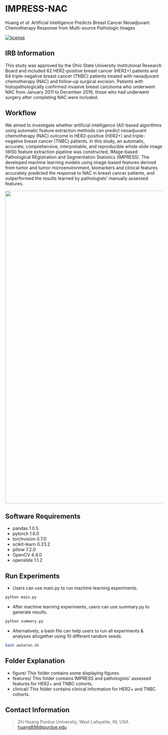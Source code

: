 # IMPRESS-NAC
Huang <em>et al.</em> Artificial Intelligence Predicts Breast Cancer Neoadjuvant Chemotherapy Response from Multi-source Pathologic Images


[![license](https://img.shields.io/github/license/mashape/apistatus.svg?maxAge=2592000)](https://github.com/huangzhii/IMPRESS-NAC/blob/master/LICENSE)


## IRB Information
This study was approved by the Ohio State University Institutional Research Board and included 62 HER2-positive breast cancer (HER2+) patients and 64 triple-negative breast cancer (TNBC) patients treated with neoadjuvant chemotherapy (NAC) and follow-up surgical excision. Patients with histopathologically confirmed invasive breast carcinoma who underwent NAC from January 2011 to December 2016, those who had underwent surgery after completing NAC were included.

## Workflow
We aimed to investigate whether artificial intelligence (AI)-based algorithms using automatic feature extraction methods can predict neoadjuvant chemotherapy (NAC) outcome in HER2-positive (HER2+) and triple-negative breast cancer (TNBC) patients. In this study, an automatic, accurate, comprehensive, interpretable, and reproducible whole slide image (WSI) feature extraction pipeline was constructed, IMage-based Pathological REgistration and Segmentation Statistics (IMPRESS). The developed machine learning models using image-based features derived from tumor and tumor microenvironment, biomarkers and clinical features accurately predicted the response to NAC in breast cancer patients, and outperformed the results learned by pathologists' manually assessed features.

<div style="text-align:center"><img src="figure/figure_flowchart_72dpi.png" width=1000/></div>

## Software Requirements
* pandas 1.0.5
* pytorch 1.6.0
* torchvision 0.7.0
* scikit-learn 0.23.2
* pillow 7.2.0
* OpenCV 4.4.0
* openslide 1.1.2


## Run Experiments

* Users can use main.py to run machine learning experiments.
```bash
python main.py
```
* After machine learning experiments, users can use summary.py to generate results.
```bash
python summary.py
```
* Alternatively, a bash file can help users to run all experiments & analyses altogether using 10 different random seeds:
```bash
bash autorun.sh
```


## Folder Explanation
- figure/
    This folder contains some displaying figures.
- features/
    This folder contains IMPRESS and pathologists' assessed features for HER2+ and TNBC cohorts.
- clinical/
    This folder contains clinical information for HER2+ and TNBC cohorts.



## Contact Information
> Zhi Huang
> Purdue University, West Lafayette, IN, USA
> huang898@purdue.edu